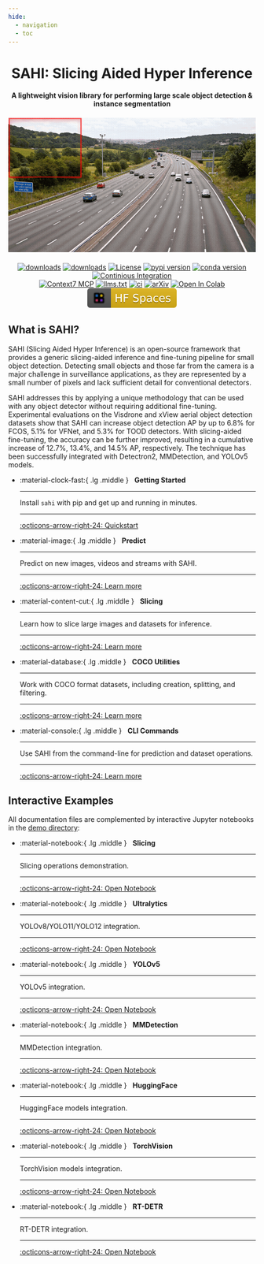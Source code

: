 ```yaml
---
hide:
  - navigation
  - toc
---
```



<div align="center">
<h1>
  SAHI: Slicing Aided Hyper Inference
</h1>

<h4>
  A lightweight vision library for performing large scale object detection & instance segmentation
</h4>

<h4>
    <img width="700" alt="teaser" src="https://raw.githubusercontent.com/obss/sahi/main/resources/sliced_inference.gif">
</h4>

<div>
    <a href="https://pepy.tech/project/sahi"><img src="https://pepy.tech/badge/sahi" alt="downloads"></a>
    <a href="https://pepy.tech/project/sahi"><img src="https://pepy.tech/badge/sahi/month" alt="downloads"></a>
    <a href="https://github.com/obss/sahi/blob/main/LICENSE.md"><img src="https://img.shields.io/pypi/l/sahi" alt="License"></a>
    <a href="https://badge.fury.io/py/sahi"><img src="https://badge.fury.io/py/sahi.svg" alt="pypi version"></a>
    <a href="https://anaconda.org/conda-forge/sahi"><img src="https://anaconda.org/conda-forge/sahi/badges/version.svg" alt="conda version"></a>
    <a href="https://github.com/obss/sahi/actions/workflows/ci.yml"><img src="https://github.com/obss/sahi/actions/workflows/ci.yml/badge.svg" alt="Continious Integration"></a>
  <br>
    <a href="https://context7.com/obss/sahi"><img src="https://img.shields.io/badge/Context7%20MCP-Indexed-blue" alt="Context7 MCP"></a>
    <a href="https://context7.com/obss/sahi/llms.txt"><img src="https://img.shields.io/badge/llms.txt-✓-brightgreen" alt="llms.txt"></a>
    <a href="https://ieeexplore.ieee.org/document/9897990"><img src="https://img.shields.io/badge/DOI-10.1109%2FICIP46576.2022.9897990-orange.svg" alt="ci"></a>
    <a href="https://arxiv.org/abs/2202.06934"><img src="https://img.shields.io/badge/arXiv-2202.06934-b31b1b.svg" alt="arXiv"></a>
    <a href="https://colab.research.google.com/github/obss/sahi/blob/main/demo/inference_for_ultralytics.ipynb"><img src="https://colab.research.google.com/assets/colab-badge.svg" alt="Open In Colab"></a>
    <a href="https://huggingface.co/spaces/fcakyon/sahi-yolox"><img src="https://raw.githubusercontent.com/obss/sahi/main/resources/hf_spaces_badge.svg" alt="HuggingFace Spaces"></a>
</div>
</div>

## What is SAHI?

SAHI (Slicing Aided Hyper Inference) is an open-source framework that provides a generic slicing-aided inference and fine-tuning pipeline for small object detection. Detecting small objects and those far from the camera is a major challenge in surveillance applications, as they are represented by a small number of pixels and lack sufficient detail for conventional detectors.

SAHI addresses this by applying a unique methodology that can be used with any object detector without requiring additional fine-tuning. Experimental evaluations on the Visdrone and xView aerial object detection datasets show that SAHI can increase object detection AP by up to 6.8% for FCOS, 5.1% for VFNet, and 5.3% for TOOD detectors. With slicing-aided fine-tuning, the accuracy can be further improved, resulting in a cumulative increase of 12.7%, 13.4%, and 14.5% AP, respectively. The technique has been successfully integrated with Detectron2, MMDetection, and YOLOv5 models.

<div class="grid cards" markdown>

- :material-clock-fast:{ .lg .middle } &nbsp; **Getting Started**

    ***

    Install `sahi` with pip and get up and running in minutes.

    ***

    [:octicons-arrow-right-24: Quickstart](quick-start.md)

- :material-image:{ .lg .middle } &nbsp; **Predict**

    ***

    Predict on new images, videos and streams with SAHI.

    ***

    [:octicons-arrow-right-24: Learn more](predict.md)

- :material-content-cut:{ .lg .middle } &nbsp; **Slicing**

    ***

    Learn how to slice large images and datasets for inference.

    ***

    [:octicons-arrow-right-24: Learn more](slicing.md)

- :material-database:{ .lg .middle } &nbsp; **COCO Utilities**

    ***

    Work with COCO format datasets, including creation, splitting, and filtering.

    ***

    [:octicons-arrow-right-24: Learn more](coco.md)

- :material-console:{ .lg .middle } &nbsp; **CLI Commands**

    ***

    Use SAHI from the command-line for prediction and dataset operations.

    ***

    [:octicons-arrow-right-24: Learn more](cli.md)

</div>

## Interactive Examples

All documentation files are complemented by interactive Jupyter notebooks in the [demo directory](/notebooks/):

<div class="grid cards" markdown>

- :material-notebook:{ .lg .middle } &nbsp; **Slicing**

    ***

    Slicing operations demonstration.

    ***

    [:octicons-arrow-right-24: Open Notebook](notebooks/slicing.ipynb)

- :material-notebook:{ .lg .middle } &nbsp; **Ultralytics**

    ***

    YOLOv8/YOLO11/YOLO12 integration.

    ***

    [:octicons-arrow-right-24: Open Notebook](notebooks/inference_for_ultralytics.ipynb)

- :material-notebook:{ .lg .middle } &nbsp; **YOLOv5**

    ***

    YOLOv5 integration.

    ***

    [:octicons-arrow-right-24: Open Notebook](notebooks/inference_for_yolov5.ipynb)

- :material-notebook:{ .lg .middle } &nbsp; **MMDetection**

    ***

    MMDetection integration.

    ***

    [:octicons-arrow-right-24: Open Notebook](notebooks/inference_for_mmdetection.ipynb)

- :material-notebook:{ .lg .middle } &nbsp; **HuggingFace**

    ***

    HuggingFace models integration.

    ***

    [:octicons-arrow-right-24: Open Notebook](notebooks/inference_for_huggingface.ipynb)

- :material-notebook:{ .lg .middle } &nbsp; **TorchVision**

    ***

    TorchVision models integration.

    ***

    [:octicons-arrow-right-24: Open Notebook](notebooks/inference_for_torchvision.ipynb)

- :material-notebook:{ .lg .middle } &nbsp; **RT-DETR**

    ***

    RT-DETR integration.

    ***

    [:octicons-arrow-right-24: Open Notebook](notebooks/inference_for_rtdetr.ipynb)

</div>
